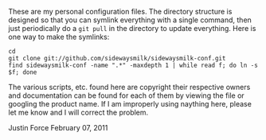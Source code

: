 These are my personal configuration files. The directory structure is designed
so that you can symlink everything with a single command, then just
periodically do a `git pull` in the directory to update everything. Here is one
way to make the symlinks:

    cd
    git clone git://github.com/sidewaysmilk/sidewaysmilk-conf.git
    find sidewaysmilk-conf -name ".*" -maxdepth 1 | while read f; do ln -s $f; done

The various scripts, etc. found here are copyright their respective owners and
documentation can be found for each of them by viewing the file or googling the
product name. If I am improperly using naything here, please let me know and I
will correct the problem.

Justin Force
February 07, 2011

